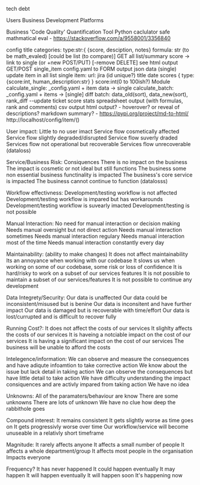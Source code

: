 
tech debt

Users
Business
Development
Platforms


Business 'Code Quality' Quantification Tool
Python caclulator
safe mathmatical eval - https://stackoverflow.com/a/9558001/3356840

config
  title
  categories: type:str:{
    {score, desciption, notes}
  formula: str (to be math_evaled) [could be list (to compare)]
GET all list/summary score -> link to single (or +new POST/PUT) [-remove DELETE]
  see html output
GET/POST single_item config.yaml to FORM
  output json data (single)
  update item in all list
  single item:
    url: jira (id unique?)
    title
    date
    scores {
      type: {score:int, human_description:str}
    }
    score:int(0 to 100ish?)
Module
    calculate_single: _config.yaml + item data -> single
    calculate_batch: _config.yaml + items -> [single]
    diff batch: data_old(sort), data_new(sort), rank_diff
    --update ticket score
    stats
    spreadsheet output (with formulas, rank and comments)
    csv output
    html output?
     - hoverover? or reveal of descriptions?
    markdown summary?
     - https://pypi.org/project/md-to-html/
http://localhost/config/item/()


User impact:
Little to no user imact
Service flow cosmetically affected
Service flow slightly degraded/disrupted
Service flow suverly draded
Services flow not operational but recoverable
Services flow unrecoverable (dataloss)

Service/Business Risk: Consiquences
There is no impact on the business
The impact is cosmetic or not ideal but still functions
The business some non essential business functinality is impacted
The business's core service is impacted
The business cannot continue to function (datalosss)

Workflow effectivness:
Development/testing workflow is not affected
Development/testing workflow is impared but has workarounds
Development/testing workflow is suvearly imacted
Development/testing is not possible

Manual Interaction:
No need for manual interaction or decision making
Needs manual oversight but not direct action
Needs manual interaction sometimes
Needs manual interaction regulary
Needs manual interaction most of the time
Needs manual interaction constantly every day

Maintainability: (ability to make changes)
It does not affect maintainability
Its an annoyance when working with our codebase
It slows us when working on some of our codebase, some risk or loss of confidence
It is hard/risky to work on a subset of our services features
It is not possible to maintain a subset of our services/features
It is not possible to continue any development

Data Integrety/Security:
Our data is unaffected
Our data could be inconsistent/misused but is benine
Our data is inconsitent and have further impact
Our data is damaged but is recoverable with time/effort
Our data is lost/currupted and is difficult to recover fully

Running Cost?:
It does not affect the costs of our services
It slighlty affects the costs of our services
It is haveing a notciable impact on the cost of our services
It is having a significant impact on the cost of our services
The business will be unable to afford the costs

Intelegence/information:
We can observe and measure the consequences and have adiqute infoamtion to take corrective action
We know about the issue but lack detail in taking action
We can observe the consequences but have little detail to take action
We have difficulty understanding the impact consiquences and are activly impared from taking action
We have no idea

Unknowns:
All of the paramaters/behaviour are know
There are some unknowns
There are lots of unknown
We have no clue how deep the rabbithole goes

Compound interest:
It remains consistent
It gets slightly worse as time goes on
It gets progressivly worse over time
Our workflow/service will become unuseable in a relativly short timeframe

Magnitude:
It rarely affects anyone
It affects a small number of people
It affects a whole department/group
It affects most people in the organisation
Impacts everyone

Frequency?
It has never happened
It could happen eventually
It may happen
It will happen eventually
It will happen soon
It's happening now
